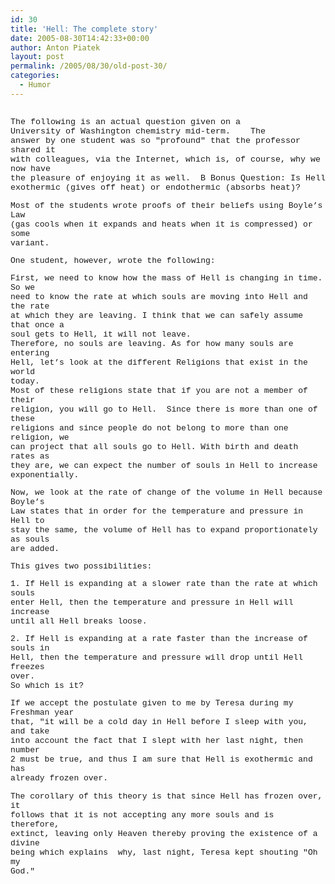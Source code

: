 ```yaml
---
id: 30
title: 'Hell: The complete story'
date: 2005-08-30T14:42:33+00:00
author: Anton Piatek
layout: post
permalink: /2005/08/30/old-post-30/
categories:
  - Humor
---
```

<font size="2" face="Courier New"><span lang="EN-US" style="font-size: 10pt; font-family: &quot;Courier New&quot;;"><br /> The following is an actual question given on a<br /> </span></font><font size="2" face="Courier New"><span lang="EN-US" style="font-size: 10pt; font-family: &quot;Courier New&quot;;">University</span></font><font size="2" face="Courier New"><span lang="EN-US" style="font-size: 10pt; font-family: &quot;Courier New&quot;;"> of </span></font><font size="2" face="Courier New"><span lang="EN-US" style="font-size: 10pt; font-family: &quot;Courier New&quot;;">Washington</span></font><font size="2" face="Courier New"><span lang="EN-US" style="font-size: 10pt; font-family: &quot;Courier New&quot;;"> chemistry mid-term. &nbsp; &nbsp;The<br /> answer by one student was so "profound" that the professor shared it<br /> with colleagues, via the Internet, which is, of course, why we now have<br /> the pleasure of enjoying it as well. &nbsp;B Bonus Question: Is Hell<br /> exothermic (gives off heat) or endothermic (absorbs heat)?</p> 

<p>
  Most of the students wrote proofs of their beliefs using Boyle&#8217;s Law<br /> (gas cools when it expands and heats when it is compressed) or some<br /> variant.
</p>

<p>
  One student, however, wrote the following:
</p>

<p>
  First, we need to know how the mass of Hell is changing in time. So we<br /> need to know the rate at which souls are moving into Hell and the rate<br /> at which they are leaving. I think that we can safely assume that once a<br /> soul gets to Hell, it will not leave.<br /> Therefore, no souls are leaving. As for how many souls are entering<br /> Hell, let&#8217;s look at the different Religions that exist in the world<br /> today.<br /> Most of these religions state that if you are not a member of their<br /> religion, you will go to Hell. &nbsp;Since there is more than one of these<br /> religions and since people do not belong to more than one religion, we<br /> can project that all souls go to Hell. With birth and death rates as<br /> they are, we can expect the number of souls in Hell to increase<br /> exponentially.
</p>

<p>
  Now, we look at the rate of change of the volume in Hell because Boyle&#8217;s<br /> Law states that in order for the temperature and pressure in Hell to<br /> stay the same, the volume of Hell has to expand proportionately as souls<br /> are added.
</p>

<p>
  This gives two possibilities:
</p>

<p>
  1. If Hell is expanding at a slower rate than the rate at which souls<br /> enter Hell, then the temperature and pressure in Hell will increase<br /> until all Hell breaks loose.
</p>

<p>
  2. If Hell is expanding at a rate faster than the increase of souls in<br /> Hell, then the temperature and pressure will drop until Hell freezes<br /> over.<br /> So which is it?
</p>

<p>
  If we accept the postulate given to me by Teresa during my Freshman year<br /> that, "it will be a cold day in Hell before I sleep with you, and take<br /> into account the fact that I slept with her last night, then number<br /> 2 must be true, and thus I am sure that Hell is exothermic and has<br /> already frozen over.
</p>

<p>
  The corollary of this theory is that since Hell has frozen over, it<br /> follows that it is not accepting any more souls and is therefore,<br /> extinct, leaving only Heaven thereby proving the existence of a divine<br /> being which explains &nbsp;why, last night, Teresa kept shouting "Oh my<br /> God."<br /> </span></font>
</p>